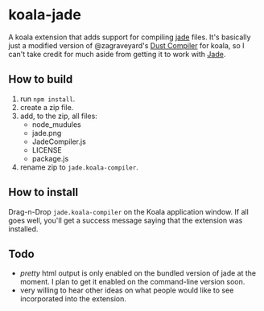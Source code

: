 koala-jade
==========

A koala extension that adds support for compiling [jade](http://jade-lang.com/) files.  It's basically just a modified version of @zagraveyard's [Dust Compiler](https://github.com/zaygraveyard/koala-dust) for koala, so I can't take credit for much aside from getting it to work with [Jade](http://jade-lang.com/).

How to build
------------

1. run `npm install`.
2. create a zip file.
3. add, to the zip, all files:
    * node_mudules
    * jade.png
    * JadeCompiler.js
    * LICENSE
    * package.js
4. rename zip to `jade.koala-compiler`.

How to install
--------------

Drag-n-Drop `jade.koala-compiler` on the Koala application window.  If all goes well, you'll get a success message saying that the extension was installed.

Todo
----
  * _pretty_ html output is only enabled on the bundled version of jade at the moment.  I plan to get it enabled on the command-line version soon.
  * very willing to hear other ideas on what people would like to see incorporated into the extension.